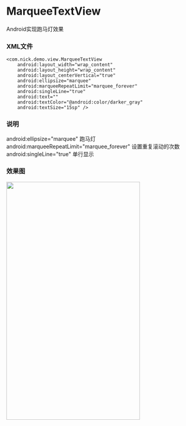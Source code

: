 # MarqueeTextView
Android实现跑马灯效果

### XML文件 

```
<com.nick.demo.view.MarqueeTextView
    android:layout_width="wrap_content"
    android:layout_height="wrap_content"
    android:layout_centerVertical="true"
    android:ellipsize="marquee"
    android:marqueeRepeatLimit="marquee_forever"
    android:singleLine="true"
    android:text=""
    android:textColor="@android:color/darker_gray"
    android:textSize="15sp" />
```

### 说明
		    
 android:ellipsize="marquee"  跑马灯  
 android:marqueeRepeatLimit="marquee_forever" 设置重复滚动的次数  
 android:singleLine="true"  单行显示
 
### 效果图

<img width="350" height="622" src="https://github.com/zhangxiaofan918/MarqueeTextView/blob/master/Images/device-2016-11-16-210740.gif"/>
